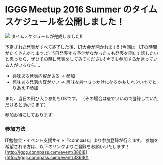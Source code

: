 # IGGG Meetup 2016 Summer のタイムスケジュールを公開しました！

[![](//www.iggg.org/wp-content/uploads/2016/09/iggg_meetup_2016_summer_time_schedule-300x169.png)](//www.iggg.org/wp-content/uploads/2016/09/iggg_meetup_2016_summer_time_schedule.png)
タイムスケジュールが完成しました!!

予定された発表がすべて終了した後、LT大会が開かれます!!
(今回は、LTの時間がたくさんありますよ)
当日発表する予定がなかった人も発表を聞いて話したいと思ったら、ぜひその時に発表をしてみてください!
今でも参加するか迷っている人がいるなら….

* 興味ある発表内容がある -> 参加
* 興味ある発表内容がない -> 興味を持つきっかけになるかもしれないのでとりあえず参加

また、当日の飛び入り参加もOKです。
（その場合は後でいいので登録していただけると助かります）

参加お待ちしております!

### 参加方法

IT勉強会・イベント支援サイト『connpass』より参加登録が行えます。
参加を希望される方は、以下のリンクよりご登録をお願いいたします！
[http://iggg.connpass.com/event/38618](http://iggg.connpass.com/event/38618/)
